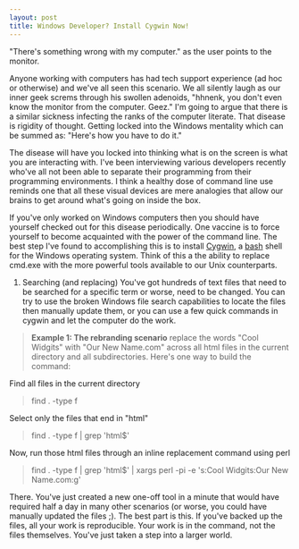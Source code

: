 ```yaml
---
layout: post
title: Windows Developer? Install Cygwin Now!
---
```


"There's something wrong with my computer." as the user points to the monitor.  

Anyone working with computers has had tech support experience (ad hoc or otherwise) and we've all seen this scenario.  We all silently laugh as our inner geek screms through his swollen adenoids, "hhnenk, you don't even know the monitor from the computer.  Geez."  I'm going to argue that there is a similar sickness infecting the ranks of the computer literate.  That disease is rigidity of thought.  Getting locked into the Windows mentality which can be summed as: "Here's how you have to do it."

The disease will have you locked into thinking what is on the screen is what you are interacting with.  I've been interviewing various developers recently who've all not been able to separate their programming from their programming environments.  I think a healthy dose of command line use reminds one that all these visual devices are mere analogies that allow our brains to get around what's going on inside the box.

If you've only worked on Windows computers then you should have yourself checked out for this disease periodically.  One vaccine is to force yourself to become acquainted with the power of the command line.  The best step I've found to accomplishing this is to install <a href="http://cygwin.com">Cygwin</a>, a <a href="http://www.gnu.org/software/bash/">bash</a> shell for the Windows operating system.  Think of this a the ability to replace cmd.exe with the more powerful tools available to our Unix counterparts.

1. Searching (and replacing)
You've got hundreds of text files that need to be searched for a specific term or worse, need to be changed.  You can try to use the broken Windows file search capabilities to locate the files then manually update them, or you can use a few quick commands in cygwin and let the computer do the work.
>**Example 1: The rebranding scenario**
replace the words "Cool Widgits" with "Our New Name.com" across all html files in the current directory and all subdirectories.
Here's one way to build the command:

Find all files in the current directory
> find . -type f  

Select only the files that end in "html"
> find . -type f | grep 'html$'

Now, run those html files through an inline replacement command using perl
> find . -type f | grep 'html$' | xargs perl -pi -e 's:Cool Widgits:Our New Name.com:g'

There.  You've just created a new one-off tool in a minute that would have required half a day in many other scenarios (or worse, you could have manually updated the files ;).  The best part is this.  If you've backed up the files, all your work is reproducible.  Your work is in the command, not the files themselves.  You've just taken a step into a larger world.

